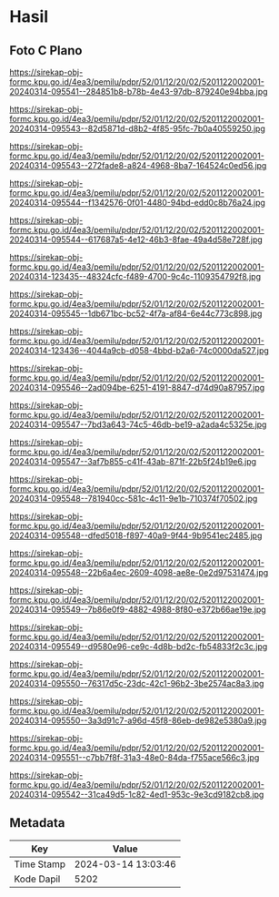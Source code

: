 # Hasil

## Foto C Plano

https://sirekap-obj-formc.kpu.go.id/4ea3/pemilu/pdpr/52/01/12/20/02/5201122002001-20240314-095541--284851b8-b78b-4e43-97db-879240e94bba.jpg

https://sirekap-obj-formc.kpu.go.id/4ea3/pemilu/pdpr/52/01/12/20/02/5201122002001-20240314-095543--82d5871d-d8b2-4f85-95fc-7b0a40559250.jpg

https://sirekap-obj-formc.kpu.go.id/4ea3/pemilu/pdpr/52/01/12/20/02/5201122002001-20240314-095543--272fade8-a824-4968-8ba7-164524c0ed56.jpg

https://sirekap-obj-formc.kpu.go.id/4ea3/pemilu/pdpr/52/01/12/20/02/5201122002001-20240314-095544--f1342576-0f01-4480-94bd-edd0c8b76a24.jpg

https://sirekap-obj-formc.kpu.go.id/4ea3/pemilu/pdpr/52/01/12/20/02/5201122002001-20240314-095544--617687a5-4e12-46b3-8fae-49a4d58e728f.jpg

https://sirekap-obj-formc.kpu.go.id/4ea3/pemilu/pdpr/52/01/12/20/02/5201122002001-20240314-123435--48324cfc-f489-4700-9c4c-1109354792f8.jpg

https://sirekap-obj-formc.kpu.go.id/4ea3/pemilu/pdpr/52/01/12/20/02/5201122002001-20240314-095545--1db671bc-bc52-4f7a-af84-6e44c773c898.jpg

https://sirekap-obj-formc.kpu.go.id/4ea3/pemilu/pdpr/52/01/12/20/02/5201122002001-20240314-123436--4044a9cb-d058-4bbd-b2a6-74c0000da527.jpg

https://sirekap-obj-formc.kpu.go.id/4ea3/pemilu/pdpr/52/01/12/20/02/5201122002001-20240314-095546--2ad094be-6251-4191-8847-d74d90a87957.jpg

https://sirekap-obj-formc.kpu.go.id/4ea3/pemilu/pdpr/52/01/12/20/02/5201122002001-20240314-095547--7bd3a643-74c5-46db-be19-a2ada4c5325e.jpg

https://sirekap-obj-formc.kpu.go.id/4ea3/pemilu/pdpr/52/01/12/20/02/5201122002001-20240314-095547--3af7b855-c41f-43ab-871f-22b5f24b19e6.jpg

https://sirekap-obj-formc.kpu.go.id/4ea3/pemilu/pdpr/52/01/12/20/02/5201122002001-20240314-095548--781940cc-581c-4c11-9e1b-710374f70502.jpg

https://sirekap-obj-formc.kpu.go.id/4ea3/pemilu/pdpr/52/01/12/20/02/5201122002001-20240314-095548--dfed5018-f897-40a9-9f44-9b9541ec2485.jpg

https://sirekap-obj-formc.kpu.go.id/4ea3/pemilu/pdpr/52/01/12/20/02/5201122002001-20240314-095548--22b6a4ec-2609-4098-ae8e-0e2d97531474.jpg

https://sirekap-obj-formc.kpu.go.id/4ea3/pemilu/pdpr/52/01/12/20/02/5201122002001-20240314-095549--7b86e0f9-4882-4988-8f80-e372b66ae19e.jpg

https://sirekap-obj-formc.kpu.go.id/4ea3/pemilu/pdpr/52/01/12/20/02/5201122002001-20240314-095549--d9580e96-ce9c-4d8b-bd2c-fb54833f2c3c.jpg

https://sirekap-obj-formc.kpu.go.id/4ea3/pemilu/pdpr/52/01/12/20/02/5201122002001-20240314-095550--76317d5c-23dc-42c1-96b2-3be2574ac8a3.jpg

https://sirekap-obj-formc.kpu.go.id/4ea3/pemilu/pdpr/52/01/12/20/02/5201122002001-20240314-095550--3a3d91c7-a96d-45f8-86eb-de982e5380a9.jpg

https://sirekap-obj-formc.kpu.go.id/4ea3/pemilu/pdpr/52/01/12/20/02/5201122002001-20240314-095551--c7bb7f8f-31a3-48e0-84da-f755ace566c3.jpg

https://sirekap-obj-formc.kpu.go.id/4ea3/pemilu/pdpr/52/01/12/20/02/5201122002001-20240314-095542--31ca49d5-1c82-4ed1-953c-9e3cd9182cb8.jpg


## Metadata

| Key        | Value               |
| ---------- | ------------------- |
| Time Stamp | 2024-03-14 13:03:46 |
| Kode Dapil | 5202                |



